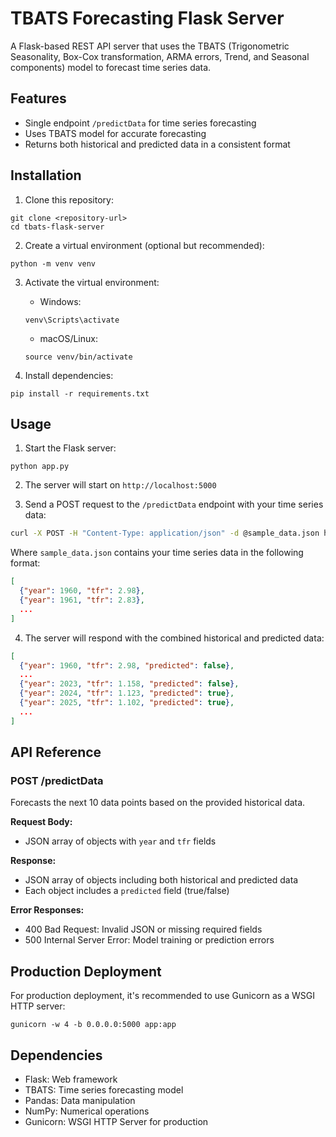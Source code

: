 # TBATS Forecasting Flask Server

A Flask-based REST API server that uses the TBATS (Trigonometric Seasonality, Box-Cox transformation, ARMA errors, Trend, and Seasonal components) model to forecast time series data.

## Features

- Single endpoint `/predictData` for time series forecasting
- Uses TBATS model for accurate forecasting
- Returns both historical and predicted data in a consistent format

## Installation

1. Clone this repository:
```
git clone <repository-url>
cd tbats-flask-server
```

2. Create a virtual environment (optional but recommended):
```
python -m venv venv
```

3. Activate the virtual environment:
   - Windows:
   ```
   venv\Scripts\activate
   ```
   - macOS/Linux:
   ```
   source venv/bin/activate
   ```

4. Install dependencies:
```
pip install -r requirements.txt
```

## Usage

1. Start the Flask server:
```
python app.py
```

2. The server will start on `http://localhost:5000`

3. Send a POST request to the `/predictData` endpoint with your time series data:

```bash
curl -X POST -H "Content-Type: application/json" -d @sample_data.json http://localhost:5000/predictData
```

Where `sample_data.json` contains your time series data in the following format:

```json
[
  {"year": 1960, "tfr": 2.98},
  {"year": 1961, "tfr": 2.83},
  ...
]
```

4. The server will respond with the combined historical and predicted data:

```json
[
  {"year": 1960, "tfr": 2.98, "predicted": false},
  ...
  {"year": 2023, "tfr": 1.158, "predicted": false},
  {"year": 2024, "tfr": 1.123, "predicted": true},
  {"year": 2025, "tfr": 1.102, "predicted": true},
  ...
]
```

## API Reference

### POST /predictData

Forecasts the next 10 data points based on the provided historical data.

**Request Body:**
- JSON array of objects with `year` and `tfr` fields

**Response:**
- JSON array of objects including both historical and predicted data
- Each object includes a `predicted` field (true/false)

**Error Responses:**
- 400 Bad Request: Invalid JSON or missing required fields
- 500 Internal Server Error: Model training or prediction errors

## Production Deployment

For production deployment, it's recommended to use Gunicorn as a WSGI HTTP server:

```
gunicorn -w 4 -b 0.0.0.0:5000 app:app
```

## Dependencies

- Flask: Web framework
- TBATS: Time series forecasting model
- Pandas: Data manipulation
- NumPy: Numerical operations
- Gunicorn: WSGI HTTP Server for production